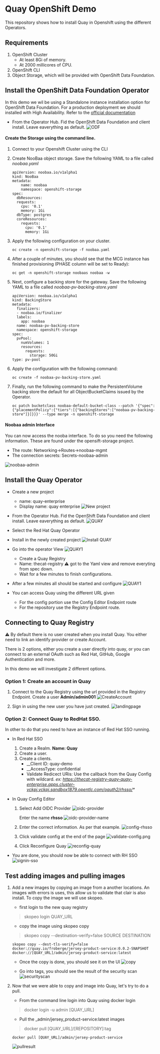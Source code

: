 # Quay OpenShift Demo

This repository shows how to install Quay in Openshift using the different Operators.


## Requirements
1. OpenShift Cluster
    * At least 8Gi of memory.
    * At 2000 millicores of CPU.
1. OpenShift CLI
1. Object Storage, which will be provided with OpenShift Data Foundation.


## Install the OpenShift Data Foundation Operator

In this demo we wil be using a Standalone instance installation option for OpenShift Data Foundation. For a production deployment we should installed with High Availability. Refer to the [official documentation](https://access.redhat.com/documentation/en-us/red_hat_openshift_data_foundation/4.9)


* From the Operator Hub. Fid the OpenShift Data Foundation and client install. Leave eaverything as default.
![ODF](docs/images/install-odf.png)


#### Create the Storage using the command line.

1. Connect to your Openshift Cluster using the  CLI 
1. Create NooBaa object storage. Save the following YAML to a file called _noobaa.yaml_
    ```
    apiVersion: noobaa.io/v1alpha1
    kind: NooBaa
    metadata:
        name: noobaa
        namespace: openshift-storage
    spec:
      dbResources:
      requests:
        cpu: '0.1'
        memory: 1Gi
      dbType: postgres
      coreResources:
        requests:
          cpu: '0.1'
          memory: 1Gi
    ```

1. Apply the following configuration on your cluster.
    ```
    oc create -n openshift-storage -f noobaa.yaml
    ```
1. After a couple of minutes, you should see that the MCG instance has finished provisioning (PHASE column will be set to Ready):
    ```
    oc get -n openshift-storage noobaas noobaa -w
    ```
1. Next, configure a backing store for the gateway. Save the following YAML to a file called _noobaa-pv-backing-store.yaml_
    ```
    apiVersion: noobaa.io/v1alpha1
    kind: BackingStore
    metadata:
      finalizers:
      - noobaa.io/finalizer
      labels:
        app: noobaa
      name: noobaa-pv-backing-store
      namespace: openshift-storage
    spec:
      pvPool:
        numVolumes: 1
        resources:
          requests:
            storage: 50Gi 
    type: pv-pool
    ```
1. Apply the configuration with the following command:
    ```
    oc create -f noobaa-pv-backing-store.yaml
    ```
1. Finally, run the following command to make the PersistentVolume backing store the default for all ObjectBucketClaims issued by the Operator.
    ```
    oc patch bucketclass noobaa-default-bucket-class --patch '{"spec":{"placementPolicy":{"tiers":[{"backingStores":["noobaa-pv-backing-store"]}]}}}' --type merge -n openshift-storage
    ```

#### Noobaa admin Interface

You can now access the nooba interface. To do so you need the following information. These are found under the opensift-storage project.

* The route: Networking->Routes->noobaa-mgmt
* The connection secrets: Secrets-noobaa-admin

![noobaa-admin](docs/images/noobaa-admin.png)

## Install the Quay Operator

* Create a new project
    * name: quay-enterprise
    * Display name: quay enterprise
![New project](docs/images/quay-project.png)


* From the Operator Hub. Fid the OpenShift Data Foundation and client install. Leave eaverything as default.
![QUAY](docs/images/quay-operator.png)

* Select the Red Hat Quay Operator
* Install in the newly created project
![Install QUAY](docs/images/install-quay.png)

* Go into the operator View
![QUAY1](docs/images/quay-operator-1.png)

    * Create a Quay Registry
    * Name: thecat-registry
    :warning: got to the Yaml view and remove everyting from spec down.
    * Wait for a few minutes to finish configurations.

* After a few minutes all should be started and configure
![QUAY1](docs/images/quay-operator-2.png)


* You can access Quay using the different URL given
    * For the config portion use the Config Editor Endpoint route
    * For the repository use the Registry Endpoint route.


## Connecting to Quay Registry

:warning: By default there is no user created when you install Quay.  You either need to link an identify provider or create Account.

There is 2 options, either you create a user directly into quay, or you can connect to an external OAuth such as Red Hat, GitHub, Google Authentication and more.

In this demo we will investigate 2 different options. 

### Option 1: Create an account in Quay

1. Connect to the Quay Registry using the url provided in the Registry Endpoint. Create a user __Admin/admin001__
![CreateAccount](docs/images/createAccount.png)

1. Sign in using the new user you have just created.
![landingpage](docs/images/landingPage.png)


### Option 2: Connect Quay to RedHat SSO.

In other to do that you need to have an instance of Red Hat SSO running.

* In Red Hat SSO
    1. Create a Realm.  __Name: Quay__
    1. Create a user.
    1. Create a clients.
        * __Client ID: quay-demo
        * __AccessType: confidential
        * Validate Redicect URis: Use the callback from the Quay Config with wildcard. _ex: https://thecat-registry-quay-quay-enterprise.apps.cluster-vckpj.vckpj.sandbox1879.opentlc.com/oauth2/rhsso/*_

* In Quay Config Editor
    1. Select Add OIDC Provider
        ![oidc-provider](docs/images/oidc-provider.png)

        Enter the name __rhsso__
        ![oidc-provider-name](docs/images/oidc-provider-name.png)
    1. Enter the correct information. As per that example.
        ![config-rhsso](docs/images/config-rhsso.png)

    1. Click validate config at the end of the page
        ![validate-config.png](docs/images/validate-config.png)
    1. Click Reconfigure Quay
        ![reconfig-quay](docs/images/reconfig-quay.png)

* You are done, you should now be able to connect with RH SSO
    ![signin-sso](docs/images/signin-sso.png)
    


## Test adding images and pulling images

1. Add a new images by copying an image from a another locations. An images with errors is uses, this allow us to validate that clair is also install. To copy the image we will use skopeo.

    * first login to the new quay registry
    > skopeo login QUAY_URL

    * copy the image using skopeo copy
    > skopeo copy --destination-verify=false SOURCE DESTINATION

    ```
    skopeo copy --dest-tls-verify=false docker://quay.io/froberge/jersey-product-service:0.0.2-SNAPSHOT docker://[QUAY_URL]/admin/jersey-product-service:latest
    ```

    * Once the copy is done, you should see it on the UI
    ![copy](docs/images/copyresults.png)

    * Go into tags, you should see the result of the security scan
    ![securityscan](docs/images/securityscan.png)

1. Now that we were able to copy and image into Quay, let's try to do a pull.

    * From the command line login into Quay using docker login
    > docker login -u admin [QUAY_URL]

    * Pull the _admin/jersey_product-service:latest images
    > docker pull [QUAY_URL]/[REPOSITORY]:tag
    ```
    docker pull [QUAY_URL]/admin/jersey-product-service
    ```
    ![pullresult](docs/images/dockerpull.png)
